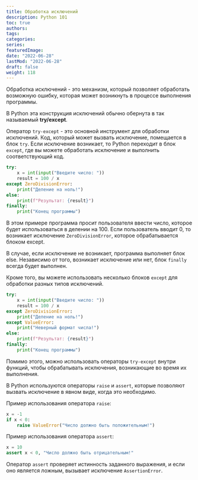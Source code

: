 ```yaml
---
title: Обработка исключений
description: Python 101
toc: true
authors:
tags:
categories:
series: 
featuredImage:
date: "2022-06-28"
lastMod: "2022-06-28"
draft: false
weight: 118
---
```


Обработка исключений - это механизм, который позволяет обработать возможную ошибку, которая может возникнуть в процессе выполнения программы.

В Python эта конструкция исключений обычно обернута в так называемый **try/except**.

Оператор `try-except` - это основной инструмент для обработки исключений. Код, который может вызвать исключение, помещается в блок `try`. Если исключение возникает, то Python переходит в блок `except`, где вы можете обработать исключение и выполнить соответствующий код.

```python
try:
    x = int(input("Введите число: "))
    result = 100 / x
except ZeroDivisionError:
    print("Деление на ноль!")
else:
    print(f"Результат: {result}")
finally:
    print("Конец программы")
```

В этом примере программа просит пользователя ввести число, которое будет использоваться в делении на 100. Если пользователь вводит 0, то возникает исключение `ZeroDivisionError`, которое обрабатывается блоком except.

В случае, если исключение не возникает, программа выполняет блок else. Независимо от того, возникает исключение или нет, блок `finally` всегда будет выполнен.

Кроме того, вы можете использовать несколько блоков `except` для обработки разных типов исключений.

```python
try:
    x = int(input("Введите число: "))
    result = 100 / x
except ZeroDivisionError:
    print("Деление на ноль!")
except ValueError:
    print("Неверный формат числа!")
else:
    print(f"Результат: {result}")
finally:
    print("Конец программы")
```

Помимо этого, можно использовать операторы `try-except` внутри функций, чтобы обрабатывать исключения, возникающие во время их выполнения.

В Python используются операторы `raise` и `assert`, которые позволяют вызвать исключение в явном виде, когда это необходимо.

Пример использования оператора `raise`:

```python
x = -1
if x < 0:
    raise ValueError("Число должно быть положительным!")
```

Пример использования оператора `assert`:

```python
x = 10
assert x < 0, "Число должно быть отрицательным!"
```

Оператор `assert` проверяет истинность заданного выражения, и если оно является ложным, вызывает исключение `AssertionError`.
